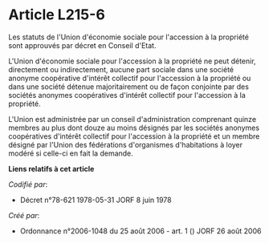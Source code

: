 # Article L215-6

Les statuts de l'Union d'économie sociale pour l'accession à la propriété sont approuvés par décret en Conseil d'Etat.

L'Union d'économie sociale pour l'accession à la propriété ne peut détenir, directement ou indirectement, aucune part sociale
dans une société anonyme coopérative d'intérêt collectif pour l'accession à la propriété ou dans une société détenue
majoritairement ou de façon conjointe par des sociétés anonymes coopératives d'intérêt collectif pour l'accession à la
propriété.

L'Union est administrée par un conseil d'administration comprenant quinze membres au plus dont douze au moins désignés par
les sociétés anonymes coopératives d'intérêt collectif pour l'accession à la propriété et un membre désigné par l'Union des
fédérations d'organismes d'habitations à loyer modéré si celle-ci en fait la demande.

**Liens relatifs à cet article**

_Codifié par_:

  - Décret n°78-621 1978-05-31 JORF 8 juin 1978

_Créé par_:

  - Ordonnance n°2006-1048 du 25 août 2006 - art. 1 () JORF 26 août 2006
